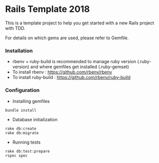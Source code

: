 # Rails Template 2018

This is a template project to help you get started with a new Rails project with TDD.

For details on which gems are used, please refer to Gemfile.

### Installation

- rbenv + ruby-build is recommended to manage ruby version (.ruby-version) and where gemfiles get installed (.ruby-gemset)
- To install rbenv : https://github.com/rbenv/rbenv
- To install ruby-build : https://github.com/rbenv/ruby-build

### Configuration

* Installing gemfiles
```
bundle install
```

* Database initialization
```
rake db:create
rake db:migrate
```

* Running tests

```
rake db:test:prepare
rspec spec
```


